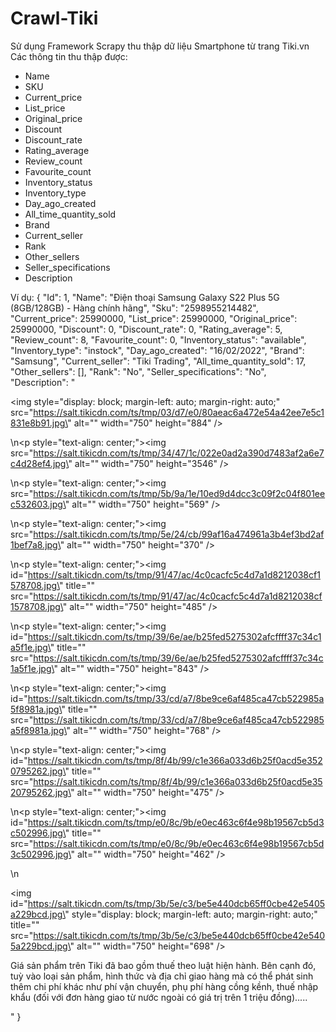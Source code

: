 # Crawl-Tiki

Sử dụng Framework Scrapy thu thập dữ liệu Smartphone từ trang Tiki.vn
Các thông tin thu thập được:
- Name
- SKU
- Current_price
- List_price
- Original_price
- Discount
- Discount_rate
- Rating_average
- Review_count
- Favourite_count
- Inventory_status
- Inventory_type
- Day_ago_created
- All_time_quantity_sold
- Brand
- Current_seller
- Rank
- Other_sellers
- Seller_specifications
- Description

Ví dụ:
{
"Id": 1,
"Name": "Điện thoại Samsung Galaxy S22 Plus 5G (8GB/128GB) - Hàng chính hãng",
"Sku": "2598955214482",
"Current_price": 25990000,
"List_price": 25990000,
"Original_price": 25990000,
"Discount": 0,
"Discount_rate": 0,
"Rating_average": 5,
"Review_count": 8,
"Favourite_count": 0,
"Inventory_status": "available",
"Inventory_type": "instock",
"Day_ago_created": "16/02/2022",
"Brand": "Samsung",
"Current_seller": "Tiki Trading",
"All_time_quantity_sold": 17,
"Other_sellers": [],
"Rank": "No",
"Seller_specifications": "No",
"Description": "<p><img style=\"display: block; margin-left: auto; margin-right: auto;\" src=\"https://salt.tikicdn.com/ts/tmp/03/d7/e0/80aeac6a472e54a42ee7e5c1831e8b91.jpg\" alt=\"\" width=\"750\" height=\"884\" /></p>\n<p style=\"text-align: center;\"><img src=\"https://salt.tikicdn.com/ts/tmp/34/47/1c/022e0ad2a390d7483af2a6e7c4d28ef4.jpg\" alt=\"\" width=\"750\" height=\"3546\" /></p>\n<p style=\"text-align: center;\"><img src=\"https://salt.tikicdn.com/ts/tmp/5b/9a/1e/10ed9d4dcc3c09f2c04f801eec532603.jpg\" alt=\"\" width=\"750\" height=\"569\" /></p>\n<p style=\"text-align: center;\"><img src=\"https://salt.tikicdn.com/ts/tmp/5e/24/cb/99af16a474961a3b4ef3bd2af1bef7a8.jpg\" alt=\"\" width=\"750\" height=\"370\" /></p>\n<p style=\"text-align: center;\"><img id=\"https://salt.tikicdn.com/ts/tmp/91/47/ac/4c0cacfc5c4d7a1d8212038cf1578708.jpg\" title=\"\" src=\"https://salt.tikicdn.com/ts/tmp/91/47/ac/4c0cacfc5c4d7a1d8212038cf1578708.jpg\" alt=\"\" width=\"750\" height=\"485\" /></p>\n<p style=\"text-align: center;\"><img id=\"https://salt.tikicdn.com/ts/tmp/39/6e/ae/b25fed5275302afcffff37c34c1a5f1e.jpg\" title=\"\" src=\"https://salt.tikicdn.com/ts/tmp/39/6e/ae/b25fed5275302afcffff37c34c1a5f1e.jpg\" alt=\"\" width=\"750\" height=\"843\" /></p>\n<p style=\"text-align: center;\"><img id=\"https://salt.tikicdn.com/ts/tmp/33/cd/a7/8be9ce6af485ca47cb522985a5f8981a.jpg\" title=\"\" src=\"https://salt.tikicdn.com/ts/tmp/33/cd/a7/8be9ce6af485ca47cb522985a5f8981a.jpg\" alt=\"\" width=\"750\" height=\"768\" /></p>\n<p style=\"text-align: center;\"><img id=\"https://salt.tikicdn.com/ts/tmp/8f/4b/99/c1e366a033d6b25f0acd5e3520795262.jpg\" title=\"\" src=\"https://salt.tikicdn.com/ts/tmp/8f/4b/99/c1e366a033d6b25f0acd5e3520795262.jpg\" alt=\"\" width=\"750\" height=\"475\" /></p>\n<p style=\"text-align: center;\"><img id=\"https://salt.tikicdn.com/ts/tmp/e0/8c/9b/e0ec463c6f4e98b19567cb5d3c502996.jpg\" title=\"\" src=\"https://salt.tikicdn.com/ts/tmp/e0/8c/9b/e0ec463c6f4e98b19567cb5d3c502996.jpg\" alt=\"\" width=\"750\" height=\"462\" /></p>\n<p><img id=\"https://salt.tikicdn.com/ts/tmp/3b/5e/c3/be5e440dcb65ff0cbe42e5405a229bcd.jpg\" style=\"display: block; margin-left: auto; margin-right: auto;\" title=\"\" src=\"https://salt.tikicdn.com/ts/tmp/3b/5e/c3/be5e440dcb65ff0cbe42e5405a229bcd.jpg\" alt=\"\" width=\"750\" height=\"698\" /></p><p>Giá sản phẩm trên Tiki đã bao gồm thuế theo luật hiện hành. Bên cạnh đó, tuỳ vào loại sản phẩm, hình thức và địa chỉ giao hàng mà có thể phát sinh thêm chi phí khác như phí vận chuyển, phụ phí hàng cồng kềnh, thuế nhập khẩu (đối với đơn hàng giao từ nước ngoài có giá trị trên 1 triệu đồng).....</p>"
}
